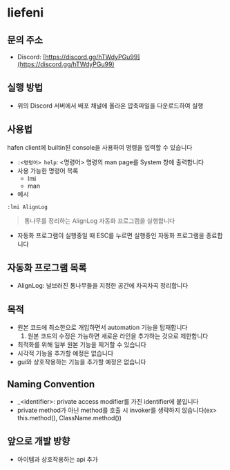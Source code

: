 # liefeni

## 문의 주소

- Discord: [https://discord.gg/hTWdyPGu99](https://discord.gg/hTWdyPGu99)

## 실행 방법

- 위의 Discord 서버에서 배포 채널에 올라온 압축파일을 다운로드하여 실행

## 사용법

hafen client에 builtin된 console을 사용하여 명령을 입력할 수 있습니다
- `:<명령어> help`: \<명령어\> 명령의 man page를 System 창에 출력합니다
- 사용 가능한 명령어 목록
    - lmi
    - man
- 예시
```
:lmi AlignLog
```
> 통나무를 정리하는 AlignLog 자동화 프로그램을 실행합니다
- 자동화 프로그램이 실행중일 때 ESC를 누르면 실행중인 자동화 프로그램을 종료합니다

## 자동화 프로그램 목록

- AlignLog: 널브러진 통나무들을 지정한 공간에 차곡차곡 정리합니다

## 목적

- 원본 코드에 최소한으로 개입하면서 automation 기능을 탑재합니다
    1. 원본 코드의 수정은 가능하면 새로운 라인을 추가하는 것으로 제한합니다
- 최적화를 위해 일부 원본 기능을 제거할 수 있습니다
- 시각적 기능을 추가할 예정은 없습니다
- gui와 상호작용하는 기능을 추가할 예정은 없습니다

## Naming Convention

- \_\<identifier\>: private access modifier를 가진 identifier에 붙입니다
- private method가 아닌 method를 호출 시 invoker를 생략하지 않습니다(ex> this.method(), ClassName.method())

## 앞으로 개발 방향

- 아이템과 상호작용하는 api 추가
